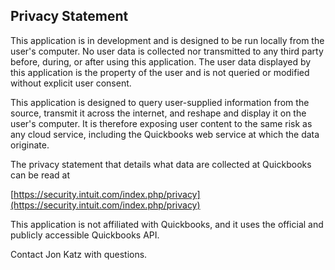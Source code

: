 
## Privacy Statement

This application is in development and is designed to be run locally from the user's computer. No user data is collected nor transmitted to any third party before, during, or after using this application. The user data displayed by this application is the property of the user and is not queried or modified without explicit user consent.  

This application is designed to query user-supplied information from the source, transmit it across the internet, and reshape and display it on the user's computer. It is therefore exposing user content to the same risk as any cloud service, including the Quickbooks web service at which the data originate.  

The privacy statement that details what data are collected at Quickbooks can be read at  

[https://security.intuit.com/index.php/privacy](https://security.intuit.com/index.php/privacy)

This application is not affiliated with Quickbooks, and it uses the official and publicly accessible Quickbooks API.  

Contact Jon Katz with questions.  























